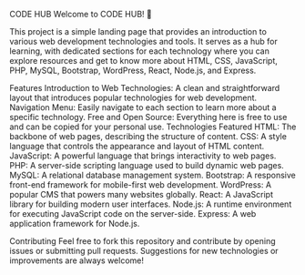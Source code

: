 CODE HUB
Welcome to CODE HUB! 🚀

This project is a simple landing page that provides an introduction to various web development technologies and tools. 
It serves as a hub for learning, with dedicated sections for each technology where you can explore resources and get to know more about HTML, CSS, JavaScript, PHP, MySQL, Bootstrap, WordPress, React, Node.js, and Express.

Features
Introduction to Web Technologies: A clean and straightforward layout that introduces popular technologies for web development.
Navigation Menu: Easily navigate to each section to learn more about a specific technology.
Free and Open Source: Everything here is free to use and can be copied for your personal use.
Technologies Featured
HTML: The backbone of web pages, describing the structure of content.
CSS: A style language that controls the appearance and layout of HTML content.
JavaScript: A powerful language that brings interactivity to web pages.
PHP: A server-side scripting language used to build dynamic web pages.
MySQL: A relational database management system.
Bootstrap: A responsive front-end framework for mobile-first web development.
WordPress: A popular CMS that powers many websites globally.
React: A JavaScript library for building modern user interfaces.
Node.js: A runtime environment for executing JavaScript code on the server-side.
Express: A web application framework for Node.js.

Contributing
Feel free to fork this repository and contribute by opening issues or submitting pull requests. Suggestions for new technologies or improvements are always welcome!
